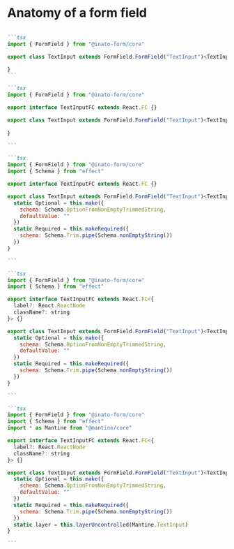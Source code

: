 # Anatomy of a form field

````md magic-move

```tsx
import { FormField } from "@inato-form/core"

export class TextInput extends FormField.FormField("TextInput")<TextInput>() {

}
```

```tsx
import { FormField } from "@inato-form/core"

export interface TextInputFC extends React.FC {}

export class TextInput extends FormField.FormField("TextInput")<TextInput, TextInputFC>() {
  
}

```

```tsx
import { FormField } from "@inato-form/core"
import { Schema } from "effect"

export interface TextInputFC extends React.FC {}

export class TextInput extends FormField.FormField("TextInput")<TextInput, TextInputFC>() {
  static Optional = this.make({
    schema: Schema.OptionFromNonEmptyTrimmedString,
    defaultValue: ""
  })
  static Required = this.makeRequired({
    schema: Schema.Trim.pipe(Schema.nonEmptyString())
  })
}

```

```tsx
import { FormField } from "@inato-form/core"
import { Schema } from "effect"

export interface TextInputFC extends React.FC<{
  label?: React.ReactNode
  className?: string
}> {}

export class TextInput extends FormField.FormField("TextInput")<TextInput, TextInputFC>() {
  static Optional = this.make({
    schema: Schema.OptionFromNonEmptyTrimmedString,
    defaultValue: ""
  })
  static Required = this.makeRequired({
    schema: Schema.Trim.pipe(Schema.nonEmptyString())
  })
}

```

```tsx
import { FormField } from "@inato-form/core"
import { Schema } from "effect"
import * as Mantine from "@mantine/core"

export interface TextInputFC extends React.FC<{
  label?: React.ReactNode
  className?: string
}> {}

export class TextInput extends FormField.FormField("TextInput")<TextInput, TextInputFC>() {
  static Optional = this.make({
    schema: Schema.OptionFromNonEmptyTrimmedString,
    defaultValue: ""
  })
  static Required = this.makeRequired({
    schema: Schema.Trim.pipe(Schema.nonEmptyString())
  })
  static layer = this.layerUncontrolled(Mantine.TextInput)
}

```

````

<!--
Let's look at how we define a FormField.

The syntax looks familiar?

[click] Let's pass in the UI component type we want to render in the end.

[click] Now add some variants: optional, required. This is where Schema shines. We can compose all the Schema building blocks to construct virtually anything we need in terms of validation.

[click] We expose the necessary props on the UI component. This is challenging as we must keep the api clean and common between various component libraries.

[click] Finally we can define a mantine layer like this. There is also a `layerControlled` helper.
-->

<!--
Alors, comment est définit un FormField?

La syntaxe vous dit quelque chose ?

[click] On précise le type de composant UI que l’on souhaite utiliser pour le display.

[click] Ensuite, on définit des variantes : optional, required. C’est là que Schema est vraiment utile. On peut composer tous les building blocks de Schema pour créer à peu près tout ce dont on a besoin en matière de validation.

[click] On expose ensuite les props nécessaires sur le composant React final. C’est un vrai défi, car il faut garder l’API propre et commune à potentiellement plusieurs librairies de composants.

[click] Enfin, on peut définir une layer Mantine comme ceci. Il existe aussi un helper layerControlled, pour les composants qui sont controlled.
-->
